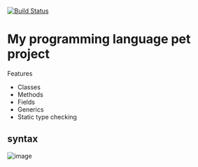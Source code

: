 [![Build Status](http://84.38.184.25:8080/buildStatus/icon?subject=Build_and_tests&job=language-ci%2Fmaster)](http://84.38.184.25:8080/job/language-ci/job/master/)
# My programming language pet project
Features
* Classes
* Methods
* Fields
* Generics
* Static type checking


## syntax
![image](https://user-images.githubusercontent.com/69924108/197231823-2921e525-ce81-477c-a3d5-6b58c5e85acd.png)
